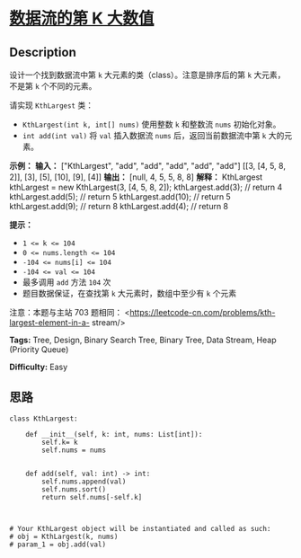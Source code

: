 # [数据流的第 K 大数值][title]

## Description

设计一个找到数据流中第 `k` 大元素的类（class）。注意是排序后的第 `k` 大元素，不是第 `k` 个不同的元素。

请实现 `KthLargest` 类：

  * `KthLargest(int k, int[] nums)` 使用整数 `k` 和整数流 `nums` 初始化对象。
  * `int add(int val)` 将 `val` 插入数据流 `nums` 后，返回当前数据流中第 `k` 大的元素。



**示例：**
            **输入：**    ["KthLargest", "add", "add", "add", "add", "add"]    [[3, [4, 5, 8, 2]], [3], [5], [10], [9], [4]]    **输出：**    [null, 4, 5, 5, 8, 8]        **解释：**    KthLargest kthLargest = new KthLargest(3, [4, 5, 8, 2]);    kthLargest.add(3);   // return 4    kthLargest.add(5);   // return 5    kthLargest.add(10);  // return 5    kthLargest.add(9);   // return 8    kthLargest.add(4);   // return 8    



**提示：**

  * `1 <= k <= 104`
  * `0 <= nums.length <= 104`
  * `-104 <= nums[i] <= 104`
  * `-104 <= val <= 104`
  * 最多调用 `add` 方法 `104` 次
  * 题目数据保证，在查找第 `k` 大元素时，数组中至少有 `k` 个元素



注意：本题与主站 703 题相同： <https://leetcode-cn.com/problems/kth-largest-element-in-a-
stream/>


**Tags:** Tree, Design, Binary Search Tree, Binary Tree, Data Stream, Heap (Priority Queue)

**Difficulty:** Easy

## 思路

``` python3
class KthLargest:

    def __init__(self, k: int, nums: List[int]):
        self.k= k 
        self.nums = nums


    def add(self, val: int) -> int:
        self.nums.append(val)
        self.nums.sort()
        return self.nums[-self.k]



# Your KthLargest object will be instantiated and called as such:
# obj = KthLargest(k, nums)
# param_1 = obj.add(val)
```

[title]: https://leetcode-cn.com/problems/jBjn9C
